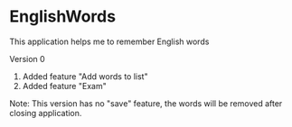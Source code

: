 # EnglishWords
This application helps me to remember English words

Version 0
1. Added feature "Add words to list"
2. Added feature "Exam"

Note: This version has no "save" feature, the words will be removed after closing application.